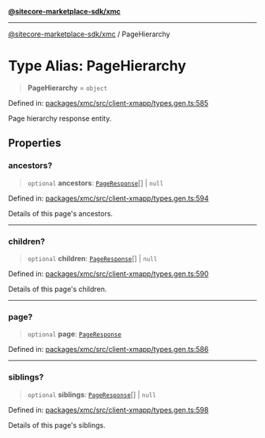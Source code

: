[**@sitecore-marketplace-sdk/xmc**](../README.md)

***

[@sitecore-marketplace-sdk/xmc](../README.md) / PageHierarchy

# Type Alias: PageHierarchy

> **PageHierarchy** = `object`

Defined in: [packages/xmc/src/client-xmapp/types.gen.ts:585](https://github.com/Sitecore/sitecore-marketplace-sdk/blob/e87783cce9f115393973a45e109d17b99bf1df7e/packages/xmc/src/client-xmapp/types.gen.ts#L585)

Page hierarchy response entity.

## Properties

### ancestors?

> `optional` **ancestors**: [`PageResponse`](PageResponse.md)[] \| `null`

Defined in: [packages/xmc/src/client-xmapp/types.gen.ts:594](https://github.com/Sitecore/sitecore-marketplace-sdk/blob/e87783cce9f115393973a45e109d17b99bf1df7e/packages/xmc/src/client-xmapp/types.gen.ts#L594)

Details of this page's ancestors.

***

### children?

> `optional` **children**: [`PageResponse`](PageResponse.md)[] \| `null`

Defined in: [packages/xmc/src/client-xmapp/types.gen.ts:590](https://github.com/Sitecore/sitecore-marketplace-sdk/blob/e87783cce9f115393973a45e109d17b99bf1df7e/packages/xmc/src/client-xmapp/types.gen.ts#L590)

Details of this page's children.

***

### page?

> `optional` **page**: [`PageResponse`](PageResponse.md)

Defined in: [packages/xmc/src/client-xmapp/types.gen.ts:586](https://github.com/Sitecore/sitecore-marketplace-sdk/blob/e87783cce9f115393973a45e109d17b99bf1df7e/packages/xmc/src/client-xmapp/types.gen.ts#L586)

***

### siblings?

> `optional` **siblings**: [`PageResponse`](PageResponse.md)[] \| `null`

Defined in: [packages/xmc/src/client-xmapp/types.gen.ts:598](https://github.com/Sitecore/sitecore-marketplace-sdk/blob/e87783cce9f115393973a45e109d17b99bf1df7e/packages/xmc/src/client-xmapp/types.gen.ts#L598)

Details of this page's siblings.
